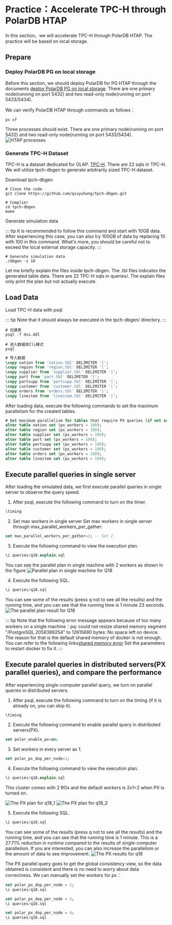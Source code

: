 # Practice：Accelerate TPC-H through PolarDB HTAP

In this section，we will accelerate TPC-H through PolarDB HTAP. The practice will be based on local storage.

## Prepare

### Deploy PolarDB PG on local storage
Before this section, we should deploy PolarDB for PG HTAP through the documents [deploy PolarDB PG on local storage](deploy-on-local-storage.md). There are one primary node(running on port 5432) and two read-only node(running on port 5433/5434).


We can verify PolarDB HTAP through commands as follows：

```shell
ps xf
```
Three processes should exist. There are one primary node(running on port 5432) and two read-only node(running on port 5433/5434).
![HTAP processes](../imgs/64_htap_process_test.png)


### Generate TPC-H Dataset
TPC-H is a dataset dedicated for OLAP. [TPC-H](https://www.tpc.org/tpch/default5.asp). There are 22 sqls in TPC-H. We will utilize tpch-dbgen to generate arbitrarily sized TPC-H dataset.


Download tpch-dbgen
```shell
# Clone the code
git clone https://github.com/qiuyuhang/tpch-dbgen.git

# Complier
cd tpch-dbgen
make
```

Generate simulation data

::: tip
It is recommended to follow this command and start with 10GB data. After experiencing this case, you can also try 100GB of data by replacing 10 with 100 in this command. What's more, you should be careful not to exceed the local external storage capacity.
:::

```shell
# Generate simulation data
./dbgen -s 10
```


Let me briefly explain the files inside tpch-dbgen. The .tbl files indicates the generated table data. There are 22 TPC-H sqls in queries/. The explain files only print the plan but not actually execute.


## Load Data

Load TPC-H data with psql

::: tip
Note that it should always be executed in the tpch-dbgen/ directory.
:::

```shell
# 创建表
psql -f dss.ddl

# 进入数据库Cli模式
psql
```

```sql
# 导入数据
\copy nation from 'nation.tbl' DELIMITER '|';
\copy region from 'region.tbl' DELIMITER '|';
\copy supplier from 'supplier.tbl' DELIMITER '|';
\copy part from 'part.tbl' DELIMITER '|';
\copy partsupp from 'partsupp.tbl' DELIMITER '|';
\copy customer from 'customer.tbl' DELIMITER '|';
\copy orders from 'orders.tbl' DELIMITER '|';
\copy lineitem from 'lineitem.tbl' DELIMITER '|';

```

After loading data, execute the following commands to set the maximum parallelism for the created tables.

```sql
# Set maximum parallelism for tables that require PX queries (if not set, no PX queries will be executed)
alter table nation set (px_workers = 100);
alter table region set (px_workers = 100);
alter table supplier set (px_workers = 100);
alter table part set (px_workers = 100);
alter table partsupp set (px_workers = 100);
alter table customer set (px_workers = 100);
alter table orders set (px_workers = 100);
alter table lineitem set (px_workers = 100);
```

## Execute parallel queries in single server
After loading the simulated data, we first execute parallel queries in single server to observe the query speed.
1. After psql, execute the following command to turn on the timer.
```sql
\timing
```

2. Set max workers in single server
Set max workers in single server through max_parallel_workers_per_gather:
```sql
set max_parallel_workers_per_gather=2; -- Set 2
```

3. Execute the following command to view the execution plan.
```sql
\i queries/q18.explain.sql
```

You can see the parallel plan in single machine with 2 workers as shown in the figure
![Parallel plan in single machine for Q18](../imgs/65_htap_single_parallel.png)

4. Execute the following SQL.
```sql
\i queries/q18.sql
```

You can see some of the results (press q not to see all the results) and the running time, and you can see that the running time is 1 minute 23 seconds.
![The parallel plan result for Q18](../imgs/68_htap_single_result.png)


::: tip
Note that the following error message appears because of too many workers on a single machine：pq: could not resize shared memory segment "/PostgreSQL.2058389254" to 12615680 bytes: No space left on device.
The reason for that is the default shared memory of docker is not enough. You can refer to the following links[shared memory error](https://stackoverflow.com/questions/56751565/pq-could-not-resize-shared-memory-segment-no-space-left-on-device)
Set the parameters to restart docker to fix it.
:::

## Execute paralel queries in distributed servers(PX parallel queries), and compare the performance
After experiencing single-computer parallel query, we turn on parallel queries in distributed servers.

1. After psql, execute the following command to turn on the timing (if it is already on, you can skip it).
```sql
\timing
```

2. Execute the following command to enable parallel query in distributed servers(PX).
```sql
set polar_enable_px=on;
```

3. Set workers in every server as 1.
```sql
set polar_px_dop_per_node=1;
```


4. Execute the following command to view the execution plan.
```sql
\i queries/q18.explain.sql
```

This cluster comes with 2 ROs and the default workers is 2x1=2 when PX is turned on.

![The PX plan for q18_1](../imgs/66_htap_px_parallel_1.png)
![The PX plan for q18_2](../imgs/67_htap_px_parallel_2.png)


5. Execute the following SQL.
```sql
\i queries/q18.sql
```


You can see some of the results (press q not to see all the results) and the running time, and you can see that the running time is 1 minute. This is a 27.71\% reduction in runtime compared to the results of single-computer parallelism. 
If you are interested, you can also increase the parallelism or the amount of data to see improvement.
![The PX results for q18](../imgs/69_htap_px_result.png)


The PX parallel query goes to get the global consistency view, so the data obtained is consistent and there is no need to worry about data correctness.
We can manually set the workers for px：
```sql
set polar_px_dop_per_node = 1;
\i queries/q18.sql 

set polar_px_dop_per_node = 2;
\i queries/q18.sql 

set polar_px_dop_per_node = 4;
\i queries/q18.sql
```